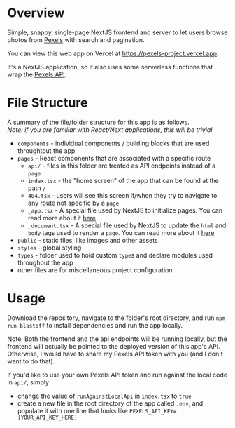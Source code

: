 # Overview

Simple, snappy, single-page NextJS frontend and server to let users browse photos from [Pexels](https://www.pexels.com) with search and pagination.

You can view this web app on Vercel at https://pexels-project.vercel.app.

It's a NextJS application, so it also uses some serverless functions that wrap the [Pexels API](https://www.pexels.com/api/).


# File Structure

A summary of the file/folder structure for this app is as follows.<br/>
_Note: if you are familiar with React/Next applications, this will be trivial_
* `components` - individual components / building blocks that are used throughtout the app
* `pages` - React components that are associated with a specific route
  * `api/` - files in this folder are treated as API endpoints instead of a `page`
  * `index.tsx` - the "home screen" of the app that can be found at the path `/`
  * `404.tsx` - users will see this screen if/when they try to navigate to any route not specific by a `page`
  * `_app.tsx` - A special file used by NextJS to initialize pages. You can read more about it [here](https://nextjs.org/docs/advanced-features/custom-app)
  * `_document.tsx` - A special file used by NextJS to update the `html` and `body` tags used to render a `page`. You can read more about it [here](https://nextjs.org/docs/advanced-features/custom-document)
* `public` - static files, like images and other assets
* `styles` - global styling
* `types` - folder used to hold custom `type`s and declare modules used throughout the app
* other files are for miscellaneous project configuration

# Usage

Download the repository, navigate to the folder's root directory, and run `npm run blastoff` to install dependencies and run the app locally. 

Note: Both the frontend and the api endpoints will be running locally, but the frontend will actually be pointed to the deployed version of this app's API. Otherwise, I would have to share my Pexels API token with you (and I don't want to do that).

If you'd like to use your own Pexels API token and run against the local code in `api/`, simply:
* change the value of `runAgainstLocalApi` in `index.tsx` to `true`
* create a new file in the root directory of the app called `.env`, and populate it with one line that looks like `PEXELS_API_KEY=[YOUR_API_KEY_HERE]`
